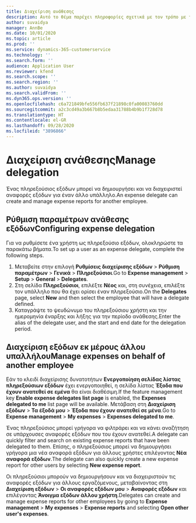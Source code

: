 ```yaml
---
title: Διαχείριση ανάθεσης
description: Αυτό το θέμα παρέχει πληροφορίες σχετικά με τον τρόπο με τον οποίο ένας πληρεξούσιος εξόδων μπορεί να δημιουργήσει και να διαχειριστεί αναφορές εξόδων για έναν άλλο υπάλληλο.
author: suvaidya
manager: AnnBe
ms.date: 10/01/2020
ms.topic: article
ms.prod: ''
ms.service: dynamics-365-customerservice
ms.technology: ''
ms.search.form: ''
audience: Application User
ms.reviewer: kfend
ms.search.scope: ''
ms.search.region: ''
ms.author: suvaidya
ms.search.validFrom: ''
ms.dyn365.ops.version: ''
ms.openlocfilehash: c6a721849bfe556fb637f21898c0fa00083760dd
ms.sourcegitcommit: a2c3cd49a3b667b8b5edaa31788b4b9b1f728d78
ms.translationtype: HT
ms.contentlocale: el-GR
ms.lasthandoff: 09/28/2020
ms.locfileid: "3896866"
---
```

# <a name="manage-delegation"></a><span data-ttu-id="bd760-103">Διαχείριση ανάθεσης</span><span class="sxs-lookup"><span data-stu-id="bd760-103">Manage delegation</span></span>
<span data-ttu-id="bd760-104">Ένας πληρεξούσιος εξόδων μπορεί να δημιουργήσει και να διαχειριστεί αναφορές εξόδων για έναν άλλο υπάλληλο.</span><span class="sxs-lookup"><span data-stu-id="bd760-104">An expense delegate can create and manage expense reports for another employee.</span></span>

## <a name="configuring-expense-delegation"></a><span data-ttu-id="bd760-105">Ρύθμιση παραμέτρων ανάθεσης εξόδων</span><span class="sxs-lookup"><span data-stu-id="bd760-105">Configuring expense delegation</span></span>

<span data-ttu-id="bd760-106">Για να ρυθμίσετε ένα χρήστη ως πληρεξούσιο εξόδων, ολοκληρώστε τα παρακάτω βήματα.</span><span class="sxs-lookup"><span data-stu-id="bd760-106">To set up a user as an expense delegate, complete the following steps.</span></span> 
1. <span data-ttu-id="bd760-107">Μεταβείτε στην επιλογή **Ρυθμίσεις διαχείρισης εξόδων** > **Ρύθμιση παραμέτρων** > **Γενικά** > **Πληρεξούσιοι**.</span><span class="sxs-lookup"><span data-stu-id="bd760-107">Go to **Expense management** > **Setup** > **General** > **Delegates**.</span></span> 
2. <span data-ttu-id="bd760-108">Στη σελίδα **Πληρεξούσιοι**, επιλέξτε **Νέος** και, στη συνέχεια, επιλέξτε τον υπάλληλο που θα έχει ορίσει έναν πληρεξούσιο.</span><span class="sxs-lookup"><span data-stu-id="bd760-108">On the **Delegates** page, select **New** and then select the employee that will have a delegate defined.</span></span> 
3. <span data-ttu-id="bd760-109">Καταγράψτε το ψευδώνυμο του πληρεξούσιου χρήστη και την ημερομηνία έναρξης και λήξης για την περίοδο ανάθεσης.</span><span class="sxs-lookup"><span data-stu-id="bd760-109">Enter the alias of the delegate user, and the start and end date for the delegation period.</span></span>

## <a name="manage-expenses-on-behalf-of-another-employee"></a><span data-ttu-id="bd760-110">Διαχείριση εξόδων εκ μέρους άλλου υπαλλήλου</span><span class="sxs-lookup"><span data-stu-id="bd760-110">Manage expenses on behalf of another employee</span></span>

<span data-ttu-id="bd760-111">Εάν το κλειδί διαχείρισης δυνατοτήτων **Ενεργοποίηση σελίδας λίστας πληρεξούσιων εξόδων** έχει ενεργοποιηθεί, η σελίδα λίστας **Έξοδα που έχουν ανατεθεί σε εμένα** θα είναι διαθέσιμη.</span><span class="sxs-lookup"><span data-stu-id="bd760-111">If the feature management key **Enable expense delegates list page** is enabled, the **Expenses delegated to me** list page will be available.</span></span> <span data-ttu-id="bd760-112">Μετάβαση στη **Διαχείριση εξόδων** > **Τα έξοδά μου** > **Έξοδα που έχουν ανατεθεί σε μένα**.</span><span class="sxs-lookup"><span data-stu-id="bd760-112">Go to **Expense management** > **My expenses** > **Expenses delegated to me**.</span></span>

<span data-ttu-id="bd760-113">Ένας πληρεξούσιος μπορεί γρήγορα να φιλτράρει και να κάνει αναζήτηση σε υπάρχουσες αναφορές εξόδων που του έχουν ανατεθεί.</span><span class="sxs-lookup"><span data-stu-id="bd760-113">A delegate can quickly filter and search on existing expense reports that have been delegated to them.</span></span> <span data-ttu-id="bd760-114">Επίσης, ο πληρεξούσιος μπορεί να δημιουργήσει γρήγορα μια νέα αναφορά εξόδων για άλλους χρήστες επιλέγοντας **Νέα αναφορά εξόδων**.</span><span class="sxs-lookup"><span data-stu-id="bd760-114">The delegate can also quickly create a new expense report for other users by selecting **New expense report**.</span></span>

<span data-ttu-id="bd760-115">Οι πληρεξούσιοι μπορούν να δημιουργήσουν και να διαχειριστούν τις αναφορές εξόδων για άλλους εργαζόμενους, μεταβαίνοντας στη **Διαχείριση εξόδων** > **Οι αναφορές εξόδων μου** > **Αναφορές εξόδων** και επιλέγοντας **Άνοιγμα εξόδων άλλου χρήστη**.</span><span class="sxs-lookup"><span data-stu-id="bd760-115">Delegates can create and manage expense reports for other employees by going to **Expense management** > **My expenses** > **Expense reports** and selecting **Open other user's expenses**.</span></span>
